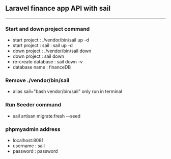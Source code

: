 

## Laravel finance app API with sail

---------------------
### Start and down project command
- start project       : ./vendor/bin/sail up -d
- start project       :  sail : sail up -d
- down project        :  ./vendor/bin/sail down
- down project        :  sail down
- re-create database  :  sail down -v
- database name       : financeDB
### Remove ./vendor/bin/sail
- alias sail="bash vendor/bin/sail" only run in terminal

### Run Seeder command
- sail artisan migrate:fresh --seed

### phpmyadmin address
- localhost:8081
- username : sail
- password : password







